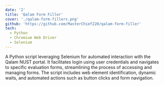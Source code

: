 ```yaml
---
date: '2'
title: 'Qalam Form Filler'
cover: './qalam-form-fillers.png'
github: 'https://github.com/MasterChief220/qalam-form-filler'
tech:
  - Python
  - Chromium Web Driver
  - Selenium
---
```


A Python script leveraging Selenium for automated interaction with the Qalam NUST portal. It facilitates login using user credentials and navigates to specific evaluation forms, streamlining the process of accessing and managing forms. The script includes web element identification, dynamic waits, and automated actions such as button clicks and form navigation.